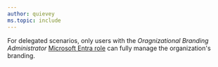 ```yaml
---
author: quievey
ms.topic: include
---
```


For delegated scenarios, only users with the *Oragnizational Branding Administrator* [Microsoft Entra role](/entra/identity/role-based-access-control/permissions-reference?toc=%2Fgraph%2Ftoc.json) can fully manage the organization's branding.